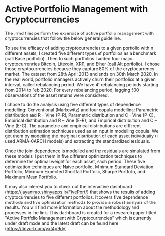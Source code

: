 # Active Portfolio Management with Cryptocurrencies

 The .rmd files perform the excercise of active portfolio management with cryptocurrencies that follow the below general guideline.

  To see the efficacy of adding cryptocurrencies to a given portfolio with n different assets, I created five different types of portfolios as a benchmark (call Base portfolio). Then to such portfolios I added four major cryptocurrencies Bitcoin, Litecoin, XRP, and Ether (call Alt portfolio). I chose those cryptocurrencies because they capture 80% of the cryptocurrency market. The dataset from 28th April 2013 and ends on 30th March 2020. In the real world, portfolio managers actively churn their portfolios at a given interval, called rebalancing period.  We have 41 rebalancing periods starting from 2014 to Feb 2020. For every rebalancing period, lagging 500 observations of the asset returns were considered.

   I chose to do the analysis using five different types of dependence modelling: Conventional (Markowitz) and four copula modelling: Parametric distribution and R – Vine (P-R), Parametric distribution and C – Vine (P-C), Empirical distribution and R – Vine (E-R), and Empirical distribution and C – Vine (E-C). The parametric and empirical distributions are different distribution estimation techniques used as an input in modelling copula. We get them by modelling the marginal distribution of each asset individually (I used ARMA-GARCH models) and extracting the standardized residuals.

   Once the joint dependence is modelled and the residuals are simulated from these models, I put them in five different optimization techniques to determine the optimal weight for each asset, each period. These five optimization techniques are Naive  portfolio, Minimum Standard Deviation Portfolio, Minimum Expected Shortfall Portfolio, Sharpe Portfolio, and Maximum Mean Portfolio.
            
    
   It may also interest you to check out the interactive dashboard (https://jayantrao.shinyapps.io/FivePort/) that shows the results of adding cryptocurrencies to five different portfolios. It covers five dependence methods and five optimization methods to provide a robust analysis of the results. You will find more information about the methodology and processes in the link. This dashboard is created for a research paper titled "Active Portfolio Management with Cryptocurrencies" which is currently under draft mode and the latest draft can be found here (https://tinyurl.com/yxt4g9dy) .
